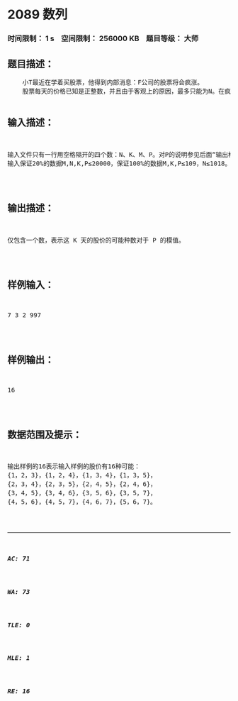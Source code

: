 # 2089 数列   
### 时间限制： 1 s&nbsp;&nbsp;&nbsp;&nbsp;空间限制： 256000 KB&nbsp;&nbsp;&nbsp;&nbsp;题目等级： 大师  
## 题目描述：  

<pre>
    小T最近在学着买股票，他得到内部消息：F公司的股票将会疯涨。   
    股票每天的价格已知是正整数，并且由于客观上的原因，最多只能为N。在疯涨的K天中小T观察到：除第一天外每天的股价都比前一天高，且高出的价格（即当天的股价与前一天的股价之差）不会超过M，M为正整数。并且这些参数满足M(K-1)<N。   
    小T忘记了这K天每天的具体股价了，他现在想知道这K天的股价有多少种可能。
</pre>
  
  
## 输入描述：  

<pre>
输入文件只有一行用空格隔开的四个数：N、K、M、P。对P的说明参见后面“输出格式”中对P的解释。   
输入保证20%的数据M,N,K,P≤20000，保证100%的数据M,K,P≤109，N≤1018。
</pre>
  
  
## 输出描述：  

<pre>
仅包含一个数，表示这 K 天的股价的可能种数对于 P 的模值。 
</pre>
  
  
## 样例输入：  

<pre>
7 3 2 997
</pre>
  
  
## 样例输出：  

<pre>
16 
</pre>
  
  
## 数据范围及提示：  

<pre>
输出样例的16表示输入样例的股价有16种可能：   
{1，2，3}，{1，2，4}，{1，3，4}，{1，3，5}，   
{2，3，4}，{2，3，5}，{2，4，5}，{2，4，6}，   
{3，4，5}，{3，4，6}，{3，5，6}，{3，5，7}，   
{4，5，6}，{4，5，7}，{4，6，7}，{5，6，7}。
</pre>
  
  
***  

##### AC: 71  
##### WA: 73  
##### TLE: 0  
##### MLE: 1  
##### RE: 16  
